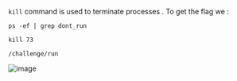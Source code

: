 `kill` command is used to terminate processes .
To get the flag we :
```
ps -ef | grep dont_run
```
```
kill 73
```
```
/challenge/run
```
![image](https://github.com/user-attachments/assets/ae7d3a53-fe19-4e79-b6ca-f6fa5f9fb8dd)


